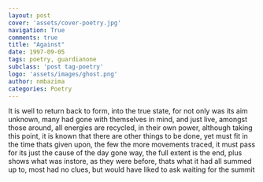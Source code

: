 ```yaml
---
layout: post
cover: 'assets/cover-poetry.jpg'
navigation: True
comments: true
title: "Against"
date: 1997-09-05
tags: poetry, guardianone
subclass: 'post tag-poetry'
logo: 'assets/images/ghost.png'
author: nmbazima
categories: Poetry
---
```

It is well to return back to form, into the true state, for not only was its aim unknown, many had gone with themselves in mind, and just live, amongst those around, all energies are recycled, in their own power, although taking this point, it is known that there are other things to be done, yet must fit in the time thats given upon, the few the more movements traced, it must pass for its just the cause of the day gone way, the full extent is the end, plus shows what was instore, as they were before, thats what it had all summed up to, most had no clues, but would have liked to ask waiting for the summit